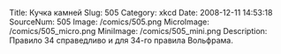 Title: Кучка камней 
Slug: 505 
Category: xkcd 
Date: 2008-12-11 14:53:18 
SourceNum: 505 
Image: /comics/505.png 
MicroImage: /comics/505_micro.png 
MiniImage: /comics/505_mini.png 
Description: Правило 34 справедливо и для 34-го правила Вольфрама. 

